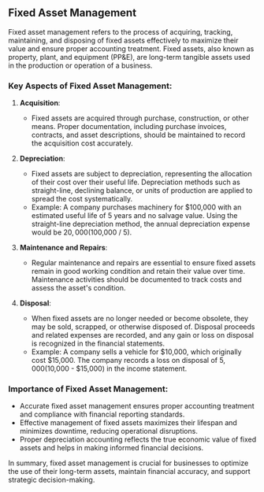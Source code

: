 ## Fixed Asset Management

Fixed asset management refers to the process of acquiring, tracking, maintaining, and disposing of fixed assets effectively to maximize their value and ensure proper accounting treatment. Fixed assets, also known as property, plant, and equipment (PP&E), are long-term tangible assets used in the production or operation of a business.

### Key Aspects of Fixed Asset Management:

1. **Acquisition**: 
   - Fixed assets are acquired through purchase, construction, or other means. Proper documentation, including purchase invoices, contracts, and asset descriptions, should be maintained to record the acquisition cost accurately.

2. **Depreciation**:
   - Fixed assets are subject to depreciation, representing the allocation of their cost over their useful life. Depreciation methods such as straight-line, declining balance, or units of production are applied to spread the cost systematically.
   - Example: A company purchases machinery for $100,000 with an estimated useful life of 5 years and no salvage value. Using the straight-line depreciation method, the annual depreciation expense would be $20,000 ($100,000 / 5).

3. **Maintenance and Repairs**:
   - Regular maintenance and repairs are essential to ensure fixed assets remain in good working condition and retain their value over time. Maintenance activities should be documented to track costs and assess the asset's condition.

4. **Disposal**:
   - When fixed assets are no longer needed or become obsolete, they may be sold, scrapped, or otherwise disposed of. Disposal proceeds and related expenses are recorded, and any gain or loss on disposal is recognized in the financial statements.
   - Example: A company sells a vehicle for $10,000, which originally cost $15,000. The company records a loss on disposal of $5,000 ($10,000 - $15,000) in the income statement.

### Importance of Fixed Asset Management:

- Accurate fixed asset management ensures proper accounting treatment and compliance with financial reporting standards.
- Effective management of fixed assets maximizes their lifespan and minimizes downtime, reducing operational disruptions.
- Proper depreciation accounting reflects the true economic value of fixed assets and helps in making informed financial decisions.

In summary, fixed asset management is crucial for businesses to optimize the use of their long-term assets, maintain financial accuracy, and support strategic decision-making.
